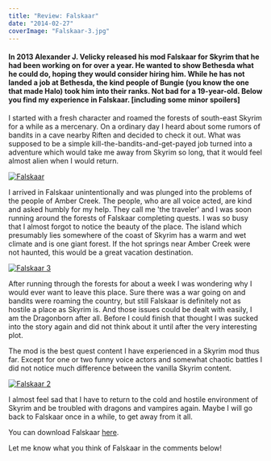 ```yaml
---
title: "Review: Falskaar"
date: "2014-02-27"
coverImage: "Falskaar-3.jpg"
---
```


#### In 2013 Alexander J. Velicky released his mod Falskaar for Skyrim that he had been working on for over a year. He wanted to show Bethesda what he could do, hoping they would consider hiring him. While he has not landed a job at Bethesda, the kind people of Bungie (you know the one that made Halo) took him into their ranks. Not bad for a 19-year-old. Below you find my experience in Falskaar. \[including some minor spoilers\]

I started with a fresh character and roamed the forests of south-east Skyrim for a while as a mercenary. On a ordinary day I heard about some rumors of bandits in a cave nearby Riften and decided to check it out. What was supposed to be a simple kill-the-bandits-and-get-payed job turned into a adventure which would take me away from Skyrim so long, that it would feel almost alien when I would return.

[![Falskaar](images/Falskaar.jpg)](http://www.legenddiaries.com/wp-content/uploads/2014/02/Falskaar.jpg)

I arrived in Falskaar unintentionally and was plunged into the problems of the people of Amber Creek. The people, who are all voice acted, are kind and asked humbly for my help. They call me 'the traveler' and I was soon running around the forests of Falskaar completing quests. I was so busy that I almost forgot to notice the beauty of the place. The island which presumably lies somewhere of the coast of Skyrim has a warm and wet climate and is one giant forest. If the hot springs near Amber Creek were not haunted, this would be a great vacation destination.

[![Falskaar 3](images/Falskaar-3.jpg)](http://www.legenddiaries.com/wp-content/uploads/2014/02/Falskaar-3.jpg)

After running through the forests for about a week I was wondering why I would ever want to leave this place. Sure there was a war going on and bandits were roaming the country, but still Falskaar is definitely not as hostile a place as Skyrim is. And those issues could be dealt with easily, I am the Dragonborn after all. Before I could finish that thought I was sucked into the story again and did not think about it until after the very interesting plot.

The mod is the best quest content I have experienced in a Skyrim mod thus far. Except for one or two funny voice actors and somewhat chaotic battles I did not notice much difference between the vanilla Skyrim content. [](http://www.legenddiaries.com/wp-content/uploads/2014/02/Falskaar.jpg)

[![Falskaar 2](images/Falskaar-2.jpg)](http://www.legenddiaries.com/wp-content/uploads/2014/02/Falskaar-2.jpg)

I almost feel sad that I have to return to the cold and hostile environment of Skyrim and be troubled with dragons and vampires again. Maybe I will go back to Falskaar once in a while, to get away from it all.

You can download Falskaar [here](http://www.nexusmods.com/skyrim/mods/37994/?).

Let me know what you think of Falskaar in the comments below!
